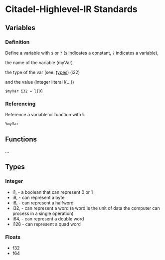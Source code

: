# Citadel-Highlevel-IR Standards

## Variables

### Definition

Define a variable with `$` or `?` (`$` indicates a constant, `?` indicates a variable),

the name of the variable (myVar)

the type of the var (see: [types](#types)) (i32)

and the value (integer literal l{...})

```text
$myVar i32 = l{0}
```

### Referencing

Reference a variable or function with `%`

```text
%myVar
```

## Functions

...

## Types

### Integer

- i1, - a boolean that can represent 0 or 1
- i8, - can represent a byte
- i6, - can represent a halfword
- i32, - can represent a word (a word is the unit of data the computer can process in a single operation)
- i64, - can represent a double word
- i128 - can represent a quad word

### Floats

- f32
- f64
